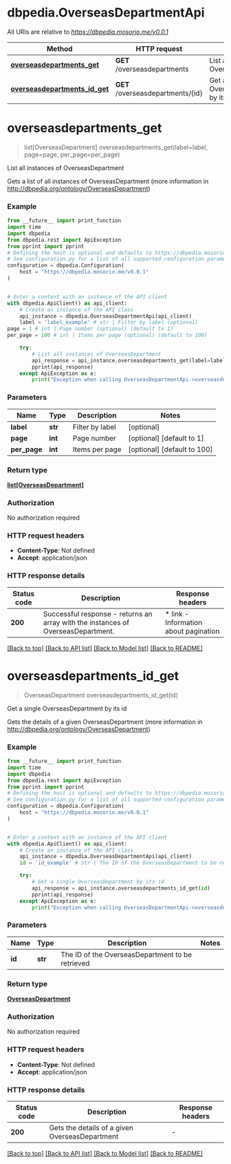# dbpedia.OverseasDepartmentApi

All URIs are relative to *https://dbpedia.mosorio.me/v0.0.1*

Method | HTTP request | Description
------------- | ------------- | -------------
[**overseasdepartments_get**](OverseasDepartmentApi.md#overseasdepartments_get) | **GET** /overseasdepartments | List all instances of OverseasDepartment
[**overseasdepartments_id_get**](OverseasDepartmentApi.md#overseasdepartments_id_get) | **GET** /overseasdepartments/{id} | Get a single OverseasDepartment by its id


# **overseasdepartments_get**
> list[OverseasDepartment] overseasdepartments_get(label=label, page=page, per_page=per_page)

List all instances of OverseasDepartment

Gets a list of all instances of OverseasDepartment (more information in http://dbpedia.org/ontology/OverseasDepartment)

### Example

```python
from __future__ import print_function
import time
import dbpedia
from dbpedia.rest import ApiException
from pprint import pprint
# Defining the host is optional and defaults to https://dbpedia.mosorio.me/v0.0.1
# See configuration.py for a list of all supported configuration parameters.
configuration = dbpedia.Configuration(
    host = "https://dbpedia.mosorio.me/v0.0.1"
)


# Enter a context with an instance of the API client
with dbpedia.ApiClient() as api_client:
    # Create an instance of the API class
    api_instance = dbpedia.OverseasDepartmentApi(api_client)
    label = 'label_example' # str | Filter by label (optional)
page = 1 # int | Page number (optional) (default to 1)
per_page = 100 # int | Items per page (optional) (default to 100)

    try:
        # List all instances of OverseasDepartment
        api_response = api_instance.overseasdepartments_get(label=label, page=page, per_page=per_page)
        pprint(api_response)
    except ApiException as e:
        print("Exception when calling OverseasDepartmentApi->overseasdepartments_get: %s\n" % e)
```

### Parameters

Name | Type | Description  | Notes
------------- | ------------- | ------------- | -------------
 **label** | **str**| Filter by label | [optional] 
 **page** | **int**| Page number | [optional] [default to 1]
 **per_page** | **int**| Items per page | [optional] [default to 100]

### Return type

[**list[OverseasDepartment]**](OverseasDepartment.md)

### Authorization

No authorization required

### HTTP request headers

 - **Content-Type**: Not defined
 - **Accept**: application/json

### HTTP response details
| Status code | Description | Response headers |
|-------------|-------------|------------------|
**200** | Successful response - returns an array with the instances of OverseasDepartment. |  * link - Information about pagination <br>  |

[[Back to top]](#) [[Back to API list]](../README.md#documentation-for-api-endpoints) [[Back to Model list]](../README.md#documentation-for-models) [[Back to README]](../README.md)

# **overseasdepartments_id_get**
> OverseasDepartment overseasdepartments_id_get(id)

Get a single OverseasDepartment by its id

Gets the details of a given OverseasDepartment (more information in http://dbpedia.org/ontology/OverseasDepartment)

### Example

```python
from __future__ import print_function
import time
import dbpedia
from dbpedia.rest import ApiException
from pprint import pprint
# Defining the host is optional and defaults to https://dbpedia.mosorio.me/v0.0.1
# See configuration.py for a list of all supported configuration parameters.
configuration = dbpedia.Configuration(
    host = "https://dbpedia.mosorio.me/v0.0.1"
)


# Enter a context with an instance of the API client
with dbpedia.ApiClient() as api_client:
    # Create an instance of the API class
    api_instance = dbpedia.OverseasDepartmentApi(api_client)
    id = 'id_example' # str | The ID of the OverseasDepartment to be retrieved

    try:
        # Get a single OverseasDepartment by its id
        api_response = api_instance.overseasdepartments_id_get(id)
        pprint(api_response)
    except ApiException as e:
        print("Exception when calling OverseasDepartmentApi->overseasdepartments_id_get: %s\n" % e)
```

### Parameters

Name | Type | Description  | Notes
------------- | ------------- | ------------- | -------------
 **id** | **str**| The ID of the OverseasDepartment to be retrieved | 

### Return type

[**OverseasDepartment**](OverseasDepartment.md)

### Authorization

No authorization required

### HTTP request headers

 - **Content-Type**: Not defined
 - **Accept**: application/json

### HTTP response details
| Status code | Description | Response headers |
|-------------|-------------|------------------|
**200** | Gets the details of a given OverseasDepartment |  -  |

[[Back to top]](#) [[Back to API list]](../README.md#documentation-for-api-endpoints) [[Back to Model list]](../README.md#documentation-for-models) [[Back to README]](../README.md)

